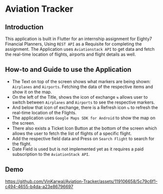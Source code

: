 # Aviation Tracker

## Introduction
This application is built in Flutter for an internship assignment for Eighty7 Financial Planners, Using `REST API` as a Requisite for completing the assignment.
The Application uses `Aviationstack API` to get data and fetch the real-time location of flights, airports and flight details as well.

## How-to and Guide to use the Application

- The Text on top of the screen shows what markers are being shown: `Airplanes` and `Airports`. Fetching the data of the respective items and show it on the map.
- On the left of the Title, shows the icon of exchange `⇅` allows user to switch between `Airplanes` and `Airports` to see the respective markers.
- And below that icon of exchange, there is a Refresh icon `↻` to refresh the real-time location of the Flights.
- The application uses `Google Maps SDK for Android` to show the map on the screen.
- There also exists a Ticket Icon Button at the bottom of the screen which allows the user to fetch the list of flights of a specific flight.
- Add the respective field data and Press on `Search Flight` to search for the flight.
- Date Field is used but is not implemented yet as it requires a paid subscription to the `AviationStack API`.

## Demo 

https://github.com/VinKarwal/Aviation-Tracker/assets/119106658/5c79c6f1-c494-4655-b4da-a23e86796697

